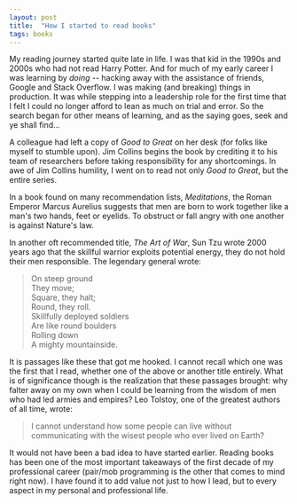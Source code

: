 ```yaml
---
layout: post
title:  "How I started to read books"
tags: books
---
```

My reading journey started quite late in life.
I was that kid in the 1990s and 2000s who had not read Harry Potter.
And for much of my early career I was learning by _doing_ --
hacking away with the assistance of friends, Google and Stack Overflow.
I was making (and breaking) things in production.
It was while stepping into a leadership role for the first time that
I felt I could no longer afford to lean as much on trial and error.
So the search began for other means of learning, 
and as the saying goes, seek and ye shall find...

A colleague had left a copy of _Good to Great_ on her desk
(for folks like myself to stumble upon).
Jim Collins begins the book by crediting it
to his team of researchers before taking responsibility for any shortcomings.
In awe of Jim Collins humility, I went on to read not only _Good to Great_,
but the entire series.

In a book found on many recommendation lists, _Meditations_,
the Roman Emperor Marcus Aurelius suggests
that men are born to work together like a man's two hands, feet or eyelids.
To obstruct or fall angry with one another is against Nature's law.

In another oft recommended title, _The Art of War_, Sun Tzu wrote 2000 years ago
that the skillful warrior exploits potential energy,
they do not hold their men responsible. The legendary general wrote:

> On steep ground  
> They move;  
> Square, they halt;  
> Round, they roll.  
> Skillfully deployed soldiers  
> Are like round boulders  
> Rolling down  
> A mighty mountainside.

It is passages like these that got me hooked.
I cannot recall which one was the first that I read,
whether one of the above or another title entirely.
What is of significance though is the realization that these passages brought:
why falter away on my own when I could be learning
from the wisdom of men who had led armies and empires?
Leo Tolstoy, one of the greatest authors of all time, wrote:

> I cannot understand how some people can live without communicating with the wisest people who ever lived on Earth?

It would not have been a bad idea to have started earlier.
Reading books has been one of the most important takeaways
of the first decade of my professional career
(pair/mob programming is the other that comes to mind right now).
I have found it to add value not just to how I lead,
but to every aspect in my personal and professional life.
